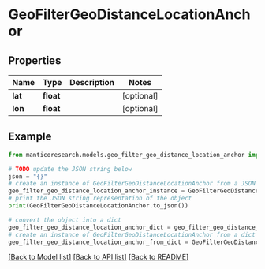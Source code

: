 # GeoFilterGeoDistanceLocationAnchor


## Properties

Name | Type | Description | Notes
------------ | ------------- | ------------- | -------------
**lat** | **float** |  | [optional] 
**lon** | **float** |  | [optional] 

## Example

```python
from manticoresearch.models.geo_filter_geo_distance_location_anchor import GeoFilterGeoDistanceLocationAnchor

# TODO update the JSON string below
json = "{}"
# create an instance of GeoFilterGeoDistanceLocationAnchor from a JSON string
geo_filter_geo_distance_location_anchor_instance = GeoFilterGeoDistanceLocationAnchor.from_json(json)
# print the JSON string representation of the object
print(GeoFilterGeoDistanceLocationAnchor.to_json())

# convert the object into a dict
geo_filter_geo_distance_location_anchor_dict = geo_filter_geo_distance_location_anchor_instance.to_dict()
# create an instance of GeoFilterGeoDistanceLocationAnchor from a dict
geo_filter_geo_distance_location_anchor_from_dict = GeoFilterGeoDistanceLocationAnchor.from_dict(geo_filter_geo_distance_location_anchor_dict)
```
[[Back to Model list]](../README.md#documentation-for-models) [[Back to API list]](../README.md#documentation-for-api-endpoints) [[Back to README]](../README.md)


